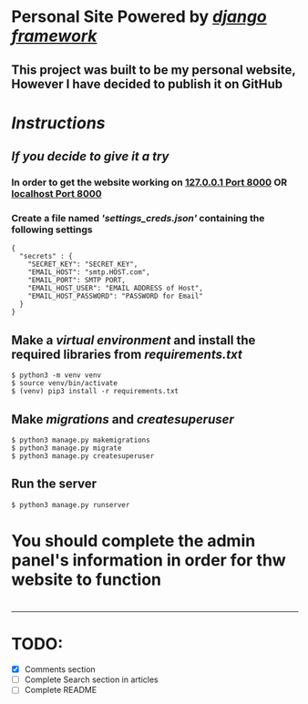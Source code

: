# Personal Site Powered by _[django framework](https://djangoproject.com)_
## This project was built to be my personal website, However I have decided to publish it on GitHub 
# _Instructions_
## _If you decide to give it a try_
### In order to get the website working on [127.0.0.1 Port 8000](http://127.0.0.1:8000) OR [localhost Port 8000](http://localhost:8000)
### Create a file named _'settings_creds.json'_ containing the following settings
```
{
  "secrets" : {
    "SECRET_KEY": "SECRET_KEY",
    "EMAIL_HOST": "smtp.HOST.com",
    "EMAIL_PORT": SMTP PORT,
    "EMAIL_HOST_USER": "EMAIL ADDRESS of Host",
    "EMAIL_HOST_PASSWORD": "PASSWORD for Email"
  }
}
```
## Make a _virtual environment_ and install the required libraries from _requirements.txt_
```
$ python3 -m venv venv
$ source venv/bin/activate
$ (venv) pip3 install -r requirements.txt
```
## Make _migrations_ and _createsuperuser_  
``` 
$ python3 manage.py makemigrations
$ python3 manage.py migrate
$ python3 manage.py createsuperuser
```
## Run the server 
```
$ python3 manage.py runserver
```
# You should complete the admin panel's information in order for thw website to function
# <hr />
# TODO: 
- [x] Comments section
- [ ] Complete Search section in articles
- [ ] Complete README

<br /><br /><br /><br /><br /><br />

